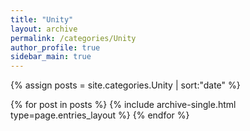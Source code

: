 ```yaml
---
title: "Unity"
layout: archive
permalink: /categories/Unity
author_profile: true
sidebar_main: true
---
```


{% assign posts = site.categories.Unity | sort:"date" %}

{% for post in posts %}
  {% include archive-single.html type=page.entries_layout %}
{% endfor %}
